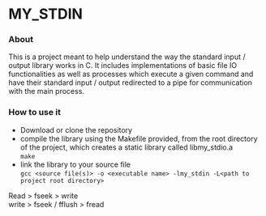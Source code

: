 # MY_STDIN  
  
### About  
This is a project meant to help understand the way the standard input / output library works in C. It includes implementations of basic file IO functionalities as well as processes which execute a given command and have their standard input / output redirected to a pipe for communication with the main process.  
  
### How to use it  
* Download or clone the repository
* compile the library using the Makefile provided, from the root directory of the project, which creates a static library called libmy_stdio.a  
`make`
* link the library to your source file  
`gcc <source file(s)> -o <executable name> -lmy_stdin -L<path to project root directory>`

Read > fseek > write  
write > fseek / fflush > fread

